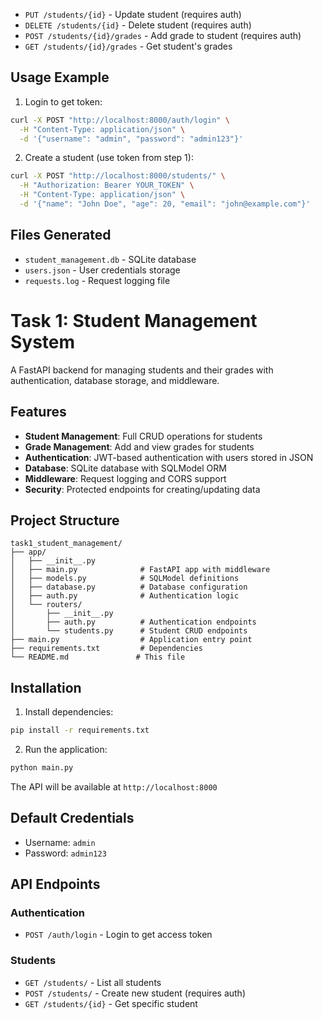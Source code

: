 - `PUT /students/{id}` - Update student (requires auth)
- `DELETE /students/{id}` - Delete student (requires auth)
- `POST /students/{id}/grades` - Add grade to student (requires auth)
- `GET /students/{id}/grades` - Get student's grades

## Usage Example

1. Login to get token:
```bash
curl -X POST "http://localhost:8000/auth/login" \
  -H "Content-Type: application/json" \
  -d '{"username": "admin", "password": "admin123"}'
```

2. Create a student (use token from step 1):
```bash
curl -X POST "http://localhost:8000/students/" \
  -H "Authorization: Bearer YOUR_TOKEN" \
  -H "Content-Type: application/json" \
  -d '{"name": "John Doe", "age": 20, "email": "john@example.com"}'
```

## Files Generated

- `student_management.db` - SQLite database
- `users.json` - User credentials storage
- `requests.log` - Request logging file
# Task 1: Student Management System

A FastAPI backend for managing students and their grades with authentication, database storage, and middleware.

## Features

- **Student Management**: Full CRUD operations for students
- **Grade Management**: Add and view grades for students
- **Authentication**: JWT-based authentication with users stored in JSON
- **Database**: SQLite database with SQLModel ORM
- **Middleware**: Request logging and CORS support
- **Security**: Protected endpoints for creating/updating data

## Project Structure

```
task1_student_management/
├── app/
│   ├── __init__.py
│   ├── main.py              # FastAPI app with middleware
│   ├── models.py            # SQLModel definitions
│   ├── database.py          # Database configuration
│   ├── auth.py              # Authentication logic
│   └── routers/
│       ├── __init__.py
│       ├── auth.py          # Authentication endpoints
│       └── students.py      # Student CRUD endpoints
├── main.py                  # Application entry point
├── requirements.txt         # Dependencies
└── README.md               # This file
```

## Installation

1. Install dependencies:
```bash
pip install -r requirements.txt
```

2. Run the application:
```bash
python main.py
```

The API will be available at `http://localhost:8000`

## Default Credentials

- Username: `admin`
- Password: `admin123`

## API Endpoints

### Authentication
- `POST /auth/login` - Login to get access token

### Students
- `GET /students/` - List all students
- `POST /students/` - Create new student (requires auth)
- `GET /students/{id}` - Get specific student
